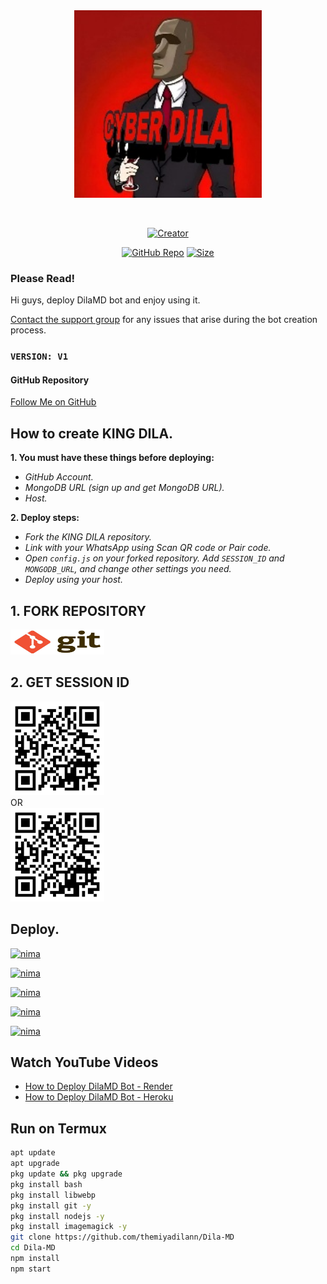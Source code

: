 <div class="repo" align="center">
 
<a href="#">
<img src="media/readme/img/logologo.jpg" width="300" height="300"></img>
<p align="center">
  <a href="#"><img src="http://readme-typing-svg.herokuapp.com?color=ffffff&center=true&vCenter=true&multiline=false&lines=KING+DILA+WHATSAPP+BOT" alt="">
</p>
<p align="center">
  <a href="#"><img title="Creator" src="https://img.shields.io/badge/Creator-MrDila-white.svg?style=for-the-badge&logo=github&color=white"></a>
  <a href="https://youtube.com/@dila_lk">
<p align="center">
  <a href="https://github.com/themiyadilann/Dila-MD"><img title="GitHub Repo" src="https://img.shields.io/github/stars/themiyadilann/Dila-MD?style=flat-square&color=white"></a>
  <a href="https://github.com/themiyadilann/Dila-MD"><img title="Size" src="https://img.shields.io/github/repo-size/themiyadilann/Dila-MD?style=flat-square&color=white"></a>
</p>
</a>
</div>

### Please Read!
Hi guys, deploy DilaMD bot and enjoy using it.

[Contact the support group](https://t.me/dilalk) for any issues that arise during the bot creation process. 

### `VERSION: V1`

#### GitHub Repository
[Follow Me on GitHub](https://github.com/themiyadilann/Dila-MD)

## How to create KING DILA.
**1. You must have these things before deploying:**
- _GitHub Account._
- _MongoDB URL (sign up and get MongoDB URL)._
- _Host._

**2. Deploy steps:**
- _Fork the KING DILA repository._
- _Link with your WhatsApp using Scan QR code or Pair code._
- _Open `config.js` on your forked repository. Add `SESSION_ID` and `MONGODB_URL`, and change other settings you need._
- _Deploy using your host._

## 1. FORK REPOSITORY
<a href="https://github.com/themiyadilann/Dila-MD/fork"> <img src="media/readme/img/exlirdnpatmqwj7wkxh8.jpg" width="150" height="40"> </a>
</br>

## 2. GET SESSION ID
<a href="https://Dilamdbot.vercel.app"> <img src="media/readme/img/facebook.png" width="150" height="150"> </a></br>
    OR   
<a href="https://Dilamdbot.vercel.app"> <img src="media/readme/img/facebook.png" width="150" height="150"> </a>
</br>

## Deploy.
[![nima](https://img.shields.io/badge/dila_deploy_on_heroku-white?style=for-the-badge&logo=heroku&logoColor=white)](https://heroku.com/deploy?template=https://github.com/themiyadilann/Dila-MD)
  
[![nima](https://img.shields.io/badge/dila_deploy_on_railway-white?style=for-the-badge&logo=railway&logoColor=white)](https://railway.app?referralCode=king-dila)
   
[![nima](https://img.shields.io/badge/dila_deploy_on_replit-white?style=for-the-badge&logo=replit&logoColor=white)](https://replit.com/)
   
[![nima](https://img.shields.io/badge/dila_deploy_on_render-white?style=for-the-badge&logo=render&logoColor=white)](https://docs.render.com/free)

[![nima](https://img.shields.io/badge/dila_deploy_on_toystack-white?style=for-the-badge&logo=render&logoColor=white)](https://toystack.ai)

## Watch YouTube Videos
- [How to Deploy DilaMD Bot - Render](https://youtu.be/7PJ5_gYJ9CM?si=qpSW7aDLlJrVuVey)
- [How to Deploy DilaMD Bot - Heroku](https://youtu.be/aPPDOI5shq4?si=bSjQgjgAhQcAeTm7)

## Run on Termux
```bash
apt update
apt upgrade
pkg update && pkg upgrade
pkg install bash
pkg install libwebp
pkg install git -y
pkg install nodejs -y 
pkg install imagemagick -y
git clone https://github.com/themiyadilann/Dila-MD
cd Dila-MD
npm install
npm start
